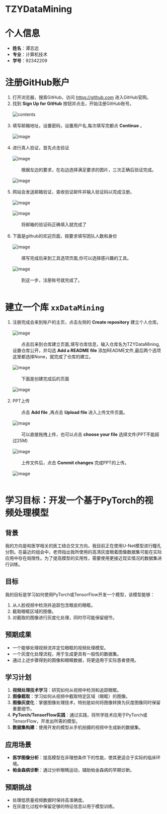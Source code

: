 # TZYDataMining
# 个人信息
- **姓名**：谭志远
- **专业**：计算机技术
- **学号**：92342209
# 注册GitHub账户
1. 打开浏览器，搜索GitHub，访问 https://github.com 进入GitHub官网。
2. 找到 **Sign Up for GitHub** 按钮并点击，开始注册GitHub账号。<br /><br />
![contents](image/signup.png)<br /><br />
3. 填写邮箱地址，设置密码，设置用户名,每次填写完都点 **Continue** 。<br /><br />
![image](image/enroll.png)<br /><br />
4. 进行真人验证，首先点击验证<br /><br />
![image](image/verify.png)<br /><br />
&emsp;&emsp;根据左边的要求，在右边选择满足要求的图片，三次正确后验证完成。<br /><br />
![image](image/people.png)<br /><br />
5. 网站会发送邮箱验证，查收验证邮件并输入验证码以完成注册。<br /><br />
![image](image/yanzheng.png)<br /><br />
![image](image/yanzhengma.jpg)<br /><br />
&emsp;&emsp;将邮箱的验证码正确填入就完成了<br /><br />
6. 下面是github的欢迎页面，按要求填写团队人数和身份<br /><br />
![image](image/choose.png)<br /><br />
&emsp;&emsp;填写完成后来到工具选项页面,你可以选择感兴趣的工具。<br /><br />
![image](image/tools.png)<br /><br />
&emsp;&emsp;到这一步，注册账号就完成了。<br /><br />
# 建立一个库 `xxDataMining`
1. 注册完成会来到账户的主页，点击左侧的 **Create repository** 建立个人仓库。<br /><br />
![image](image/chuangjian.png)<br /><br />
&emsp;&emsp;点击后来到仓库建立页面,填写仓库信息，输入仓库名为TZYDataMining,设置仓库公开，并勾选 **Add a README file** 添加README文件,最后两个选项这里都选择None，就完成了仓库的建立。<br /><br />
![image](image/cangku.png)<br /><br />
&emsp;&emsp;下面是创建完成后的页面<br /><br />
![image](image/diyicijianwan.png)<br /><br />
2. PPT上传<br /><br />
&emsp;&emsp;点击 **Add file** ,再点击 **Upload file** 进入上传文件页面。<br /><br />
![image](image/upload.png)<br /><br />
&emsp;&emsp;可以直接拖拽上传，也可以点击 **choose your file** 选择文件(PPT不能超过25M)<br /><br />
![image](image/choosefile.png)<br /><br />
&emsp;&emsp;上传文件后，点击 **Commit changes** 完成PPT的上传。<br /><br />
![image](image/wancheng.png)<br /><br />
# 学习目标：开发一个基于PyTorch的视频处理模型

## 背景
我的方向是和医学相关的医工结合交叉方向，我目前正在使用U-Net模型进行瞳孔分割。在最近的组会中，老师指出我所使用的高清灰度眼着图像数据集可能在实际应用中存在局限性。为了提高模型的实用性，需要使用更接近现实情况的数据集进行训练。

## 目标
我的目标是学习如何使用PyTorch或TensorFlow开发一个模型，该模型能够：

1. 从人脸视频中检测并追踪包含眼皮的眼眶。
2. 截取眼眶区域的图像。
3. 对截取的图像进行灰度化处理，同时尽可能保留细节。

## 预期成果
- 一个能够处理视频流并定位眼眶的视频处理模型。
- 一个灰度化处理流程，用于生成更具有一般性的数据集。
- 通过上述步骤得到的图像和眼睛数据，将更适用于实际患者使用。

## 学习计划
1. **视频处理技术学习**：研究如何从视频中检测和追踪眼眶。
2. **图像截取**：学习如何从视频中截取特定区域（眼眶）的图像。
3. **图像灰度化**：掌握图像处理技术，特别是如何将图像转换为灰度图像同时保留重要细节。
4. **PyTorch/TensorFlow实践**：通过实践，将所学技术应用于PyTorch或TensorFlow，开发出所需的模型。
5. **数据集构建**：使用开发的模型从手机拍摄的视频中生成新的数据集。

## 应用场景
- **医学图像分析**：提高模型在非理想条件下的性能，使其更适合于实际的临床环境。
- **帕金森病诊断**：通过分析眼睛运动，辅助帕金森病的早期诊断。

## 预期挑战
- 处理低质量视频数据时保持高准确度。
- 在灰度化过程中保留足够的特征信息以用于模型训练。



